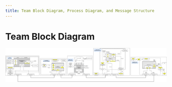 ```yaml
---
title: Team Block Diagram, Process Diagram, and Message Structure
---
```


# Team Block Diagram
![](static/Images/Team201-TeamBlockDiagram.drawio.png)
